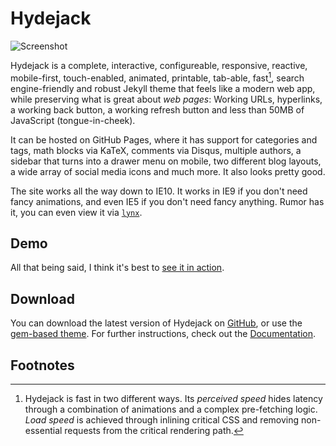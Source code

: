 # Hydejack


![Screenshot](https://qwtel.com/assets/img/projects/hydejack-v6@0,5x.jpg)

Hydejack is a complete, interactive, configureable, responsive, reactive, mobile-first, touch-enabled, animated, printable, tab-able, fast[^1], search engine-friendly and robust Jekyll theme that feels like a modern web app, while preserving what is great about *web pages*: Working URLs, hyperlinks, a working back button, a working refresh button and less than 50MB of JavaScript (tongue-in-cheek).

It can be hosted on GitHub Pages, where it has support for categories and tags, math blocks via KaTeX,
comments via Disqus, multiple authors, a sidebar that turns into a drawer menu on mobile, two different blog layouts, a wide array of social media icons and much more. It also looks pretty good.

The site works all the way down to IE10. It works in IE9 if you don't need fancy animations, and even IE5 if you don't need fancy anything. Rumor has it, you can even view it via [`lynx`](http://lynx.browser.org/).

## Demo
All that being said, I think it's best to [see it in action](https://qwtel.com/hydejack/).

## Download
You can download the latest version of Hydejack on [GitHub](https://github.com/qwtel/hydejack/releases/tag/v6.0.0-beta2), or use the [gem-based theme](https://rubygems.org/gems/jekyll-theme-hydejack/versions/6.0.0.pre.beta2).
For further instructions, check out the [Documentation](/hydejack/docs/6.0.0-beta2/).

## Footnotes
[^1]: Hydejack is fast in two different ways. Its *perceived speed* hides latency through a combination of animations and a complex pre-fetching logic. *Load speed* is achieved through inlining critical CSS and removing non-essential requests from the critical rendering path.
